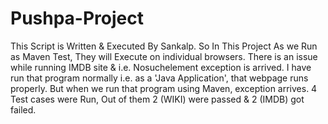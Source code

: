 # Pushpa-Project
This Script is Written & Executed By Sankalp.
So In This Project As we Run as Maven Test, They will Execute on individual browsers.
There is an issue while running IMDB site & i.e. Nosuchelement exception is arrived. I have run that program normally i.e. as a 'Java Application', that webpage runs properly. But when we run that program using Maven, exception arrives.
4 Test cases were Run, Out of them 2 (WIKI) were passed & 2 (IMDB) got failed.
